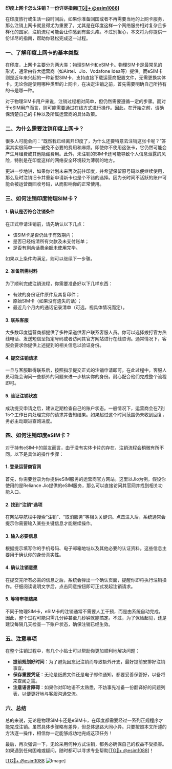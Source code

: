 **印度上网卡怎么注销？一份详尽指南[[TG💪+ @esim1088](https://t.me/s/esim1088)]**

在印度旅行或生活一段时间后，如果你准备回国或者不再需要当地的上网卡服务，那么注销上网卡就显得尤为重要了。尤其是在印度这样一个网络服务相对复杂且多样化的国家，注销流程可能会让你感到有些头疼。不过别担心，本文将为你提供一份详尽的指南，帮助你轻松完成这一过程。

### 一、了解印度上网卡的基本类型

在印度，上网卡主要分为两大类：物理SIM卡和eSIM卡。物理SIM卡是最常见的形式，通常由各大运营商（如Airtel、Jio、Vodafone Idea等）提供。而eSIM卡则是近年来兴起的一种新型SIM卡，支持直接下载运营商配置文件，无需更换实体卡。无论你是使用哪种类型的上网卡，在决定注销之前，首先需要明确自己所持有的卡是哪一种。

对于物理SIM卡用户来说，注销过程相对简单，但仍然需要遵循一定的步骤。而对于eSIM用户而言，则可能需要通过在线方式进行操作。因此，在开始之前，请确保清楚自己的卡种以及所属运营商的具体政策。

### 二、为什么需要注销印度上网卡？

很多人可能会问：“既然我已经离开印度了，为什么还要特意去注销这张卡呢？”答案其实很简单——避免不必要的费用和麻烦。即使你不使用这张卡，它仍然可能会产生月租费或其他隐藏费用。此外，未注销的SIM卡还可能导致个人信息泄露的风险，特别是在印度这样的网络安全环境较为薄弱的地方。

更进一步地讲，如果你计划未来再次前往印度，并希望保留原号码以便继续使用，那么及时注销旧卡并重新申请新卡也是个不错的选择。因为长时间不活跃的账户可能会被运营商回收号码，从而影响你的正常使用。

### 三、如何注销印度物理SIM卡？

#### 1. 确认是否符合注销条件
在正式申请注销前，请先确认以下几点：
- 该SIM卡是否仍处于有效期内；
- 是否已经结清所有欠款及未支付账单；
- 是否有剩余话费余额未使用完毕。

如果以上条件均满足，则可以继续下一步骤。

#### 2. 准备所需材料
为了顺利完成注销流程，你需要准备好以下几样东西：
- 有效的身份证件原件及其复印件；
- 原始SIM卡（如果没有遗失的话）；
- 最近几个月内的通话记录清单（可选，视具体情况而定）。

#### 3. 联系客服
大多数印度运营商都提供了多种渠道供客户联系客服人员。你可以选择拨打官方热线电话、发送短信至指定号码或者访问其官方网站进行在线咨询。通常情况下，客服会要求你提供上述提到的相关信息以验证身份。

#### 4. 提交注销请求
一旦与客服取得联系后，按照指示提交正式的注销申请即可。在此过程中，客服人员可能会询问一些额外的问题来进一步核实你的身份。耐心配合他们完成整个流程即可。

#### 5. 验证注销状态
成功提交申请之后，建议定期检查自己的账户状态。一般情况下，运营商会在7到15个工作日内处理完你的请求并告知结果。如果超过这个时间范围仍未收到回复，务必主动跟进查询进度。

### 四、如何注销印度eSIM卡？

对于持有eSIM卡的朋友而言，由于没有实体卡片的存在，注销流程会稍微有所不同。以下是具体的操作步骤：

#### 1. 登录运营商官网
首先，你需要登录为你提供eSIM服务的运营商官方网站。这里以Jio为例，假设你使用的是Reliance Jio提供的eSIM服务，那么可以直接访问其官网并找到相关功能入口。

#### 2. 找到“注销”选项
在网站导航栏中搜索“注销”、“取消服务”等相关关键词。点击进入后，系统通常会提示你需要输入某些关键信息才能继续操作。

#### 3. 输入必要信息
根据提示填写你的手机号码、电子邮箱地址以及其他必要的认证资料。这些信息主要用于确认你的身份真实性。

#### 4. 确认注销意愿
在提交完所有必需的信息之后，系统会弹出一个确认页面，提醒你即将执行注销操作。仔细阅读说明文字后，点击同意按钮即可正式发起注销请求。

#### 5. 等待审核结果
不同于物理SIM卡，eSIM卡的注销通常不需要人工干预，而是由系统自动完成。因此，整个过程可能只需几分钟甚至几秒钟就能搞定。不过，为了保险起见，还是建议每隔几天检查一下账户状态，确保注销已经生效。

### 五、注意事项

在整个注销过程中，有几个小贴士可以帮助你更加顺利地解决问题：
- **提前规划好时间**：为了避免因忘记注销而导致额外开支，最好提前安排好注销事宜。
- **保存重要凭证**：无论是纸质文件还是电子邮件通知，都要妥善保管好，以备将来查阅之需。
- **注意语言障碍**：如果你对印地语不太熟悉，不妨事先准备一份翻译好的问题列表，以便更好地与客服沟通交流。

### 六、总结

总的来说，无论是物理SIM卡还是eSIM卡，在印度都需要经过一系列正规程序才能完成注销。虽然具体步骤略有差异，但总体思路大同小异。只要按照本文所述的方法逐一操作，相信你一定能够成功地完成这项任务！

最后，再次强调一下，无论采用何种方式注销，都务必确保自己的权益不受损害。如果遇到任何困难或疑问，随时都可以寻求专业帮助[[TG💪+ @esim1088](https://t.me/s/esim1088)]！

[[TG💪+ @esim1088](https://t.me/s/esim1088) ![Image](https://i.postimg.cc/4NQfJmqS/Snipaste-2025-05-13-00-14-12.png)]